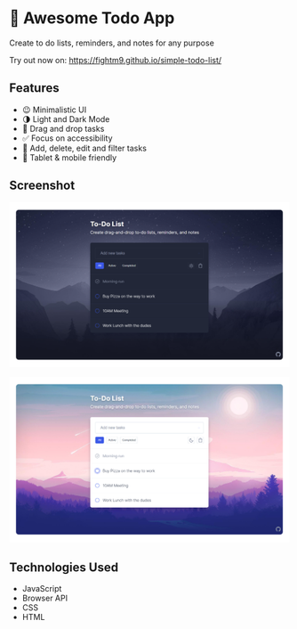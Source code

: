# 🌄 Awesome Todo App
Create to do lists, reminders, and notes for any purpose

Try out now on: https://fightm9.github.io/simple-todo-list/

## Features

- 😉 Minimalistic UI 
- 🌗 Light and Dark Mode
- 🔁 Drag and drop tasks
- ✅ Focus on accessibility
- 📝 Add, delete, edit and filter tasks
- 📱 Tablet & mobile friendly

## Screenshot

![demo-dark](./assets/demo-dark.png)

![demo-light](./assets/demo-light.png)


## Technologies Used 

- JavaScript
- Browser API
- CSS
- HTML


